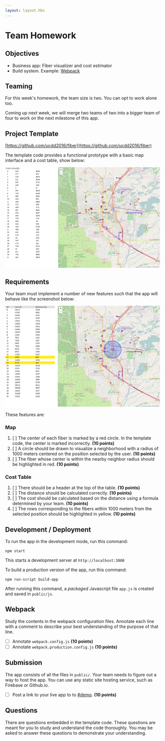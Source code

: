```yaml
---
layout: layout.hbs
---
```


# Team Homework

## Objectives

* Business app: Fiber visualizer and cost estimator
* Build system. Example: [Webpack](http://webpack.github.io/docs/)

## Teaming

For this week's homework, the team size is two. You can opt to work alone too.

Coming up next week, we will merge two teams of two into a bigger team of four to
work on the next milestone of this app.

## Project Template

[https://github.com/ucdd2016/fiber](https://github.com/ucdd2016/fiber)

The template code provides a functional prototype with a basic map interface
and a cost table, show below:

![template](template.png)

## Requirements

Your team must implement a number of new features such that the app will behave
like the screenshot below:

![target](target.png)

These features are:

### Map
1. [  ] The center of each fiber is marked by a red circle. In the template code,
the center is marked incorrectly. __(10 points)__
1. [  ] A circle should be drawn to visualize a neighborhood with a radius of 1000
meters centered on the position selected by the user. __(10 points)__
1. [  ] The fiber whose center is within the nearby neighbor radius should be
highlighted in red. __(10 points)__

### Cost Table
1. [  ] There should be a header at the top of the table. __(10 points)__
1. [  ] The distance should be calculated correctly. __(10 points)__
1. [  ] The cost should be calculated based on the distance using a
formula determined by your team. __(10 points)__
1. [  ] The rows corresponding to the fibers within 1000 meters from the selected
position should be highlighted in yellow. __(10 points)__

## Development / Deployment

To run the app in the development mode, run this command:

    npm start

This starts a development server at `http://localhost:3000`

To build a production version of the app, run this command:

    npm run-script build-app

After running this command, a _packaged_ Javascript file `app.js` is created
and saved in `public/js`.

## Webpack

Study the contents in the webpack configuration files. Annotate each line with
a comment to describe your best understanding of the purpose of that line.

* [ ] Annotate `webpack.config.js`  __(10 points)__
* [ ] Annotate `webpack.production.config.js` __(10 points)__

## Submission

The app consists of all the files in `public/`. Your team needs to figure out a
way to host the app. You can use any static site hosting service, such as
Firebase or Github.io.

* [ ] Post a link to your live app to to [#demo](https://ucdd2016.slack.com/messages/demo/). __(10 points)__

## Questions

There are questions embedded in the template code. These questions are meant
for you to study and understand the code thoroughly. You may be asked to answer
these questions to demonstrate your understanding.

